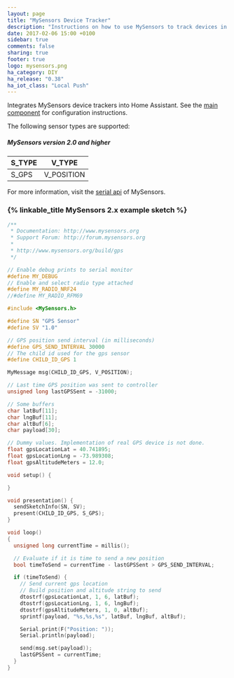 ```yaml
---
layout: page
title: "MySensors Device Tracker"
description: "Instructions on how to use MySensors to track devices in Home Assistant."
date: 2017-02-06 15:00 +0100
sidebar: true
comments: false
sharing: true
footer: true
logo: mysensors.png
ha_category: DIY
ha_release: "0.38"
ha_iot_class: "Local Push"
---
```


Integrates MySensors device trackers into Home Assistant. See the [main component] for configuration instructions.

The following sensor types are supported:

##### MySensors version 2.0 and higher

S_TYPE             | V_TYPE
-------------------|---------------------------------------
S_GPS             | V_POSITION

For more information, visit the [serial api] of MySensors.

### {% linkable_title MySensors 2.x example sketch %}

```cpp
/**
 * Documentation: http://www.mysensors.org
 * Support Forum: http://forum.mysensors.org
 *
 * http://www.mysensors.org/build/gps
 */

// Enable debug prints to serial monitor
#define MY_DEBUG
// Enable and select radio type attached
#define MY_RADIO_NRF24
//#define MY_RADIO_RFM69

#include <MySensors.h>

#define SN "GPS Sensor"
#define SV "1.0"

// GPS position send interval (in milliseconds)
#define GPS_SEND_INTERVAL 30000
// The child id used for the gps sensor
#define CHILD_ID_GPS 1

MyMessage msg(CHILD_ID_GPS, V_POSITION);

// Last time GPS position was sent to controller
unsigned long lastGPSSent = -31000;

// Some buffers
char latBuf[11];
char lngBuf[11];
char altBuf[6];
char payload[30];

// Dummy values. Implementation of real GPS device is not done.
float gpsLocationLat = 40.741895;
float gpsLocationLng = -73.989308;
float gpsAltitudeMeters = 12.0;

void setup() {

}

void presentation() {
  sendSketchInfo(SN, SV);
  present(CHILD_ID_GPS, S_GPS);
}

void loop()
{
  unsigned long currentTime = millis();

  // Evaluate if it is time to send a new position
  bool timeToSend = currentTime - lastGPSSent > GPS_SEND_INTERVAL;

  if (timeToSend) {
    // Send current gps location
    // Build position and altitude string to send
    dtostrf(gpsLocationLat, 1, 6, latBuf);
    dtostrf(gpsLocationLng, 1, 6, lngBuf);
    dtostrf(gpsAltitudeMeters, 1, 0, altBuf);
    sprintf(payload, "%s,%s,%s", latBuf, lngBuf, altBuf);

    Serial.print(F("Position: "));
    Serial.println(payload);

    send(msg.set(payload));
    lastGPSSent = currentTime;
  }
}
```

[main component]: /components/mysensors/
[serial api]: http://www.mysensors.org/download

